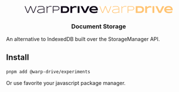 <p align="center">
  <img
    class="project-logo"
    src="../../logos/warp-drive-logo-dark.svg#gh-light-mode-only"
    alt="WarpDrive"
    width="200px"
    title="WarpDrive" />
  <img
    class="project-logo"
    src="../../logos/warp-drive-logo-gold.svg#gh-dark-mode-only"
    alt="WarpDrive"
    width="200px"
    title="WarpDrive" />
</p>

<h3 align="center">Document Storage</h3>

An alternative to IndexedDB built over the StorageManager API.

## Install

```sh
pnpm add @warp-drive/experiments
```

Or use favorite your javascript package manager.
